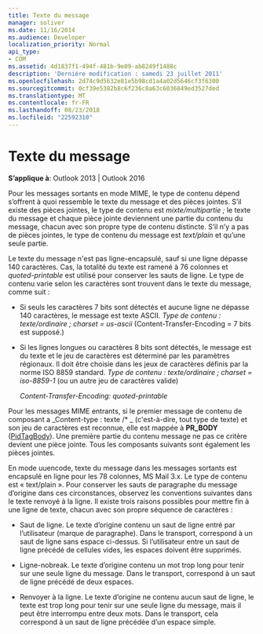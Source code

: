 ```yaml
---
title: Texte du message
manager: soliver
ms.date: 11/16/2014
ms.audience: Developer
localization_priority: Normal
api_type:
- COM
ms.assetid: 4d1837f1-494f-481b-9e09-ab8249f1488c
description: 'Derniére modification : samedi 23 juillet 2011'
ms.openlocfilehash: 2d74c9d5632e81e5b98cd1a4a02d5646cf3f6300
ms.sourcegitcommit: 0cf39e5382b8c6f236c8a63c6036849ed3527ded
ms.translationtype: MT
ms.contentlocale: fr-FR
ms.lasthandoff: 08/23/2018
ms.locfileid: "22592310"
---
```

# <a name="message-text"></a>Texte du message

  
  
**S’applique à**: Outlook 2013 | Outlook 2016 
  
Pour les messages sortants en mode MIME, le type de contenu dépend s’offrent à quoi ressemble le texte du message et des pièces jointes. S’il existe des pièces jointes, le type de contenu est _mixte/multipartie ;_ le texte du message et chaque pièce jointe deviennent une partie du contenu du message, chacun avec son propre type de contenu distincte. S’il n’y a pas de pièces jointes, le type de contenu du message est _text/plain_ et qu’une seule partie. 
  
Le texte du message n'est pas ligne-encapsulé, sauf si une ligne dépasse 140 caractères. Cas, la totalité du texte est ramené à 76 colonnes et _quoted-printable_ est utilisé pour conserver les sauts de ligne. Le type de contenu varie selon les caractères sont trouvent dans le texte du message, comme suit : 
  
- Si seuls les caractères 7 bits sont détectés et aucune ligne ne dépasse 140 caractères, le message est texte ASCII. _Type de contenu : texte/ordinaire ; charset = us-ascii_ (Content-Transfer-Encoding = 7 bits est supposé.) 
    
- Si les lignes longues ou caractères 8 bits sont détectés, le message est du texte et le jeu de caractères est déterminé par les paramètres régionaux. Il doit être choisie dans les jeux de caractères définis par la norme ISO 8859 standard. _Type de contenu : texte/ordinaire ; charset = iso-8859-1_ (ou un autre jeu de caractères valide) 
    
     _Content-Transfer-Encoding: quoted-printable_
    
Pour les messages MIME entrants, si le premier message de contenu de composant a _Content-type : texte /\* _ (c'est-à-dire, tout type de texte) et son jeu de caractères est reconnue, elle est mappée à **PR_BODY** ([PidTagBody](pidtagbody-canonical-property.md)). Une première partie du contenu message ne pas ce critère devient une pièce jointe. Tous les composants suivants sont également les pièces jointes.
  
En mode uuencode, texte du message dans les messages sortants est encapsulé en ligne pour les 78 colonnes, MS Mail 3.x. Le type de contenu est « text/plain ». Pour conserver les sauts de paragraphe du message d’origine dans ces circonstances, observez les conventions suivantes dans le texte renvoyé à la ligne. Il existe trois raisons possibles pour mettre fin à une ligne de texte, chacun avec son propre séquence de caractères :
  
- Saut de ligne. Le texte d’origine contenu un saut de ligne entré par l’utilisateur (marque de paragraphe). Dans le transport, correspond à un saut de ligne sans espace ci-dessus. Si l’utilisateur entre un saut de ligne précédé de cellules vides, les espaces doivent être supprimés.
    
- Ligne-nobreak. Le texte d’origine contenu un mot trop long pour tenir sur une seule ligne du message. Dans le transport, correspond à un saut de ligne précédé de deux espaces.
    
- Renvoyer à la ligne. Le texte d’origine ne contenu aucun saut de ligne, le texte est trop long pour tenir sur une seule ligne du message, mais il peut être interrompu entre deux mots. Dans le transport, cela correspond à un saut de ligne précédée d’un espace simple.
    


